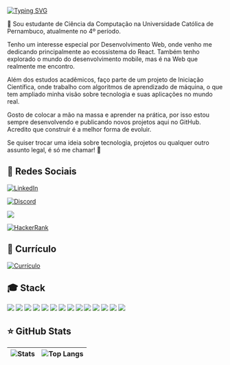 [![Typing SVG](https://readme-typing-svg.demolab.com?font=Fira+Code&pause=1000&color=F7F7F7&repeat=false&width=435&lines=Ol%C3%A1!+Meu+nome+é+Lucas+Vinícius+)](https://git.io/typing-svg)

👋 Sou estudante de Ciência da Computação na Universidade Católica de Pernambuco, atualmente no 4º período.

Tenho um interesse especial por Desenvolvimento Web, onde venho me dedicando principalmente ao ecossistema do React. Também tenho explorado o mundo do desenvolvimento mobile, mas é na Web que realmente me encontro.

Além dos estudos acadêmicos, faço parte de um projeto de Iniciação Científica, onde trabalho com algoritmos de aprendizado de máquina, o que tem ampliado minha visão sobre tecnologia e suas aplicações no mundo real.

Gosto de colocar a mão na massa e aprender na prática, por isso estou sempre desenvolvendo e publicando novos projetos aqui no GitHub. Acredito que construir é a melhor forma de evoluir.

Se quiser trocar uma ideia sobre tecnologia, projetos ou qualquer outro assunto legal, é só me chamar! 🚀
## 🔗 Redes Sociais

[![LinkedIn](https://img.shields.io/badge/linkedin-%230077B5.svg?style=for-the-badge&logo=linkedin&logoColor=white)](https://www.linkedin.com/in/lucasvinini)

[![Discord](https://img.shields.io/badge/lucasvinini-%235865F2.svg?style=for-the-badge&logo=discord&logoColor=white)]()

[![](https://img.shields.io/badge/Gmail-EA4335.svg?style=for-the-badge&logo=Gmail&logoColor=white)](mailto:highdevlucas@gmail.com?subject=Contato%20via%20GitHub&body=Olá%20Lucas%2C%20vi%20seu%20projeto%20no%20GitHub...)

[![HackerRank](https://img.shields.io/badge/HackerRank-00EA64.svg?style=for-the-badge&logo=HackerRank&logoColor=white)](https://www.hackerrank.com/profile/vinicioslucas37)

## 📄 Currículo
[![Currículo](https://img.shields.io/badge/CV-PDF-red?style=for-the-badge&logo=adobeacrobatreader&logoColor=white)](https://drive.google.com/file/d/19MeiPGk_sCv_S3S35SWMwtYSZpxGiyK1/view?usp=sharing)

## 🎓 Stack 
![](https://img.shields.io/badge/C-00599C.svg?style=for-the-badge&logo=C++&logoColor=white)
![](https://img.shields.io/badge/JavaScript-F7DF1E.svg?style=for-the-badge&logo=JavaScript&logoColor=black)
![](https://img.shields.io/badge/CSS-663399.svg?style=for-the-badge&logo=CSS&logoColor=white)
![](https://img.shields.io/badge/Tailwind%20CSS-06B6D4.svg?style=for-the-badge&logo=Tailwind-CSS&logoColor=white)
![](https://img.shields.io/badge/Python-3776AB.svg?style=for-the-badge&logo=Python&logoColor=white)
![](https://img.shields.io/badge/React-61DAFB.svg?style=for-the-badge&logo=React&logoColor=black)
![](https://img.shields.io/badge/MySQL-4479A1.svg?style=for-the-badge&logo=MySQL&logoColor=white)
![](https://img.shields.io/badge/Vercel-000000.svg?style=for-the-badge&logo=Vercel&logoColor=white)
![](https://img.shields.io/badge/HTML5-E34F26.svg?style=for-the-badge&logo=HTML5&logoColor=white)
![](https://img.shields.io/badge/Axios-5A29E4.svg?style=for-the-badge&logo=Axios&logoColor=white)
![](https://img.shields.io/badge/PyTorch-EE4C2C.svg?style=for-the-badge&logo=PyTorch&logoColor=white)
![](https://img.shields.io/badge/Django-092E20.svg?style=for-the-badge&logo=Django&logoColor=white)
![](https://img.shields.io/badge/figma-%23F24E1E.svg?style=for-the-badge&logo=figma&logoColor=white)
![](https://img.shields.io/badge/Vite-646CFF.svg?style=for-the-badge&logo=Vite&logoColor=white)

## ⭐ GitHub Stats

| ![Stats](https://github-readme-stats.vercel.app/api?username=Lucavinini&show_icons=true&theme=dark&count_private=true&locale=pt-br) | ![Top Langs](https://github-readme-stats.vercel.app/api/top-langs/?username=Lucavinini&hide_progress=true&theme=dark&locale=pt-br) |
|---|---|
